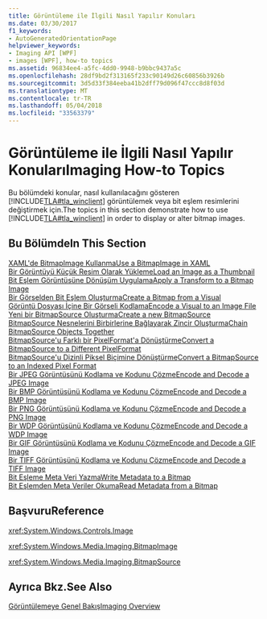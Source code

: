 ```yaml
---
title: Görüntüleme ile İlgili Nasıl Yapılır Konuları
ms.date: 03/30/2017
f1_keywords:
- AutoGeneratedOrientationPage
helpviewer_keywords:
- Imaging API [WPF]
- images [WPF], how-to topics
ms.assetid: 96834ee4-a5fc-4dd0-9948-b9bbc9437a5c
ms.openlocfilehash: 28df9bd2f313165f233c90149d26c60856b3926b
ms.sourcegitcommit: 3d5d33f384eeba41b2dff79d096f47ccc8d8f03d
ms.translationtype: MT
ms.contentlocale: tr-TR
ms.lasthandoff: 05/04/2018
ms.locfileid: "33563379"
---
```

# <a name="imaging-how-to-topics"></a><span data-ttu-id="6707f-102">Görüntüleme ile İlgili Nasıl Yapılır Konuları</span><span class="sxs-lookup"><span data-stu-id="6707f-102">Imaging How-to Topics</span></span>
<span data-ttu-id="6707f-103">Bu bölümdeki konular, nasıl kullanılacağını gösteren [!INCLUDE[TLA#tla_winclient](../../../../includes/tlasharptla-winclient-md.md)] görüntülemek veya bit eşlem resimlerini değiştirmek için.</span><span class="sxs-lookup"><span data-stu-id="6707f-103">The topics in this section demonstrate how to use [!INCLUDE[TLA#tla_winclient](../../../../includes/tlasharptla-winclient-md.md)] in order to display or alter bitmap images.</span></span>  
  
## <a name="in-this-section"></a><span data-ttu-id="6707f-104">Bu Bölümde</span><span class="sxs-lookup"><span data-stu-id="6707f-104">In This Section</span></span>  
 [<span data-ttu-id="6707f-105">XAML'de BitmapImage Kullanma</span><span class="sxs-lookup"><span data-stu-id="6707f-105">Use a BitmapImage in XAML</span></span>](../../../../docs/framework/wpf/graphics-multimedia/how-to-use-a-bitmapimage.md)  
 [<span data-ttu-id="6707f-106">Bir Görüntüyü Küçük Resim Olarak Yükleme</span><span class="sxs-lookup"><span data-stu-id="6707f-106">Load an Image as a Thumbnail</span></span>](../../../../docs/framework/wpf/graphics-multimedia/how-to-load-an-image-as-a-thumbnail.md)  
 [<span data-ttu-id="6707f-107">Bit Eşlem Görüntüsüne Dönüşüm Uygulama</span><span class="sxs-lookup"><span data-stu-id="6707f-107">Apply a Transform to a Bitmap Image</span></span>](../../../../docs/framework/wpf/graphics-multimedia/how-to-apply-a-transform-to-a-bitmapimage.md)  
 [<span data-ttu-id="6707f-108">Bir Görselden Bit Eşlem Oluşturma</span><span class="sxs-lookup"><span data-stu-id="6707f-108">Create a Bitmap from a Visual</span></span>](../../../../docs/framework/wpf/graphics-multimedia/how-to-create-a-bitmap-from-a-visual.md)  
 [<span data-ttu-id="6707f-109">Görüntü Dosyası İçine Bir Görseli Kodlama</span><span class="sxs-lookup"><span data-stu-id="6707f-109">Encode a Visual to an Image File</span></span>](../../../../docs/framework/wpf/graphics-multimedia/how-to-encode-a-visual-to-an-image-file.md)  
 [<span data-ttu-id="6707f-110">Yeni bir BitmapSource Oluşturma</span><span class="sxs-lookup"><span data-stu-id="6707f-110">Create a new BitmapSource</span></span>](../../../../docs/framework/wpf/graphics-multimedia/how-to-create-a-new-bitmapsource.md)  
 [<span data-ttu-id="6707f-111">BitmapSource Nesnelerini Birbirlerine Bağlayarak Zincir Oluşturma</span><span class="sxs-lookup"><span data-stu-id="6707f-111">Chain BitmapSource Objects Together</span></span>](../../../../docs/framework/wpf/graphics-multimedia/how-to-chain-bitmapsource-objects-together.md)  
 [<span data-ttu-id="6707f-112">BitmapSource'u Farklı bir PixelFormat'a Dönüştürme</span><span class="sxs-lookup"><span data-stu-id="6707f-112">Convert a BitmapSource to a Different PixelFormat</span></span>](../../../../docs/framework/wpf/graphics-multimedia/how-to-convert-a-bitmapsource-to-a-different-pixelformat.md)  
 [<span data-ttu-id="6707f-113">BitmapSource'u Dizinli Piksel Biçimine Dönüştürme</span><span class="sxs-lookup"><span data-stu-id="6707f-113">Convert a BitmapSource to an Indexed Pixel Format</span></span>](../../../../docs/framework/wpf/graphics-multimedia/how-to-convert-a-bitmapsource-to-an-indexed-pixel-format.md)  
 [<span data-ttu-id="6707f-114">Bir JPEG Görüntüsünü Kodlama ve Kodunu Çözme</span><span class="sxs-lookup"><span data-stu-id="6707f-114">Encode and Decode a JPEG Image</span></span>](../../../../docs/framework/wpf/graphics-multimedia/how-to-encode-and-decode-a-jpeg-image.md)  
 [<span data-ttu-id="6707f-115">Bir BMP Görüntüsünü Kodlama ve Kodunu Çözme</span><span class="sxs-lookup"><span data-stu-id="6707f-115">Encode and Decode a BMP Image</span></span>](../../../../docs/framework/wpf/graphics-multimedia/how-to-encode-and-decode-a-bmp-image.md)  
 [<span data-ttu-id="6707f-116">Bir PNG Görüntüsünü Kodlama ve Kodunu Çözme</span><span class="sxs-lookup"><span data-stu-id="6707f-116">Encode and Decode a PNG Image</span></span>](../../../../docs/framework/wpf/graphics-multimedia/how-to-encode-and-decode-a-png-image.md)  
 [<span data-ttu-id="6707f-117">Bir WDP Görüntüsünü Kodlama ve Kodunu Çözme</span><span class="sxs-lookup"><span data-stu-id="6707f-117">Encode and Decode a WDP Image</span></span>](../../../../docs/framework/wpf/graphics-multimedia/how-to-encode-and-decode-a-wdp-image.md)  
 [<span data-ttu-id="6707f-118">Bir GIF Görüntüsünü Kodlama ve Kodunu Çözme</span><span class="sxs-lookup"><span data-stu-id="6707f-118">Encode and Decode a GIF Image</span></span>](../../../../docs/framework/wpf/graphics-multimedia/how-to-encode-and-decode-a-gif-image.md)  
 [<span data-ttu-id="6707f-119">Bir TIFF Görüntüsünü Kodlama ve Kodunu Çözme</span><span class="sxs-lookup"><span data-stu-id="6707f-119">Encode and Decode a TIFF Image</span></span>](../../../../docs/framework/wpf/graphics-multimedia/how-to-encode-and-decode-a-tiff-image.md)  
 [<span data-ttu-id="6707f-120">Bit Eşleme Meta Veri Yazma</span><span class="sxs-lookup"><span data-stu-id="6707f-120">Write Metadata to a Bitmap</span></span>](../../../../docs/framework/wpf/graphics-multimedia/how-to-write-metadata-to-a-bitmap.md)  
 [<span data-ttu-id="6707f-121">Bit Eşlemden Meta Veriler Okuma</span><span class="sxs-lookup"><span data-stu-id="6707f-121">Read Metadata from a Bitmap</span></span>](../../../../docs/framework/wpf/graphics-multimedia/how-to-read-metadata-from-a-bitmap.md)  
  
## <a name="reference"></a><span data-ttu-id="6707f-122">Başvuru</span><span class="sxs-lookup"><span data-stu-id="6707f-122">Reference</span></span>  
 <xref:System.Windows.Controls.Image>  
  
 <xref:System.Windows.Media.Imaging.BitmapImage>  
  
 <xref:System.Windows.Media.Imaging.BitmapSource>  
  
## <a name="see-also"></a><span data-ttu-id="6707f-123">Ayrıca Bkz.</span><span class="sxs-lookup"><span data-stu-id="6707f-123">See Also</span></span>  
 [<span data-ttu-id="6707f-124">Görüntülemeye Genel Bakış</span><span class="sxs-lookup"><span data-stu-id="6707f-124">Imaging Overview</span></span>](../../../../docs/framework/wpf/graphics-multimedia/imaging-overview.md)
